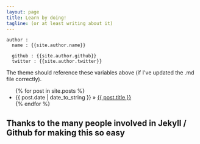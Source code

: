 ```yaml
---
layout: page
title: Learn by doing!
tagline: (or at least writing about it)
---
```


    
    author :
      name : {{site.author.name}}
      
      github : {{site.author.github}}
      twitter : {{site.author.twitter}}

The theme should reference these variables above (if I've updated the .md file correctly).
    
<ul class="posts">
  {% for post in site.posts %}
    <li><span>{{ post.date | date_to_string }}</span> &raquo; <a href="{{ BASE_PATH }}{{ post.url }}">{{ post.title }}</a></li>
  {% endfor %}
</ul>

## Thanks to the many people involved in Jekyll / Github for making this so easy

